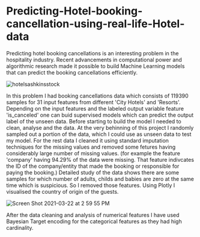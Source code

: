 # Predicting-Hotel-booking-cancellation-using-real-life-Hotel-data

Predicting hotel booking cancellations is an interesting problem in the hospitality industry. Recent advancements in computational power and algorithmic research made it possible to build Machine Learning models that can predict the booking cancellations efficiently. 

![hotelsashkinsstock](https://user-images.githubusercontent.com/70813394/111965184-78ae5180-8b1b-11eb-923d-a52996fd1fed.png)

In this problem I had booking cancellations data which consists of 119390 samples for 31 input features from different 'City Hotels' and 'Resorts'. Depending on the input features and the labeled output variable feature 'is_canceled' one can buid supervised models which can predict the output label of the unseen data. Before starting to build the model I needed to clean, analyse and the data. At the very behinning of this project I randomly sampled out a portion of the data, which I could use as unseen data to test my model. For the rest data I cleaned it using standard imputation techniques for the missing values and removed some fetures having considerably large number of missing values. (for example the feature 'company' having 94.29% of the data were missing. That feature indivcates the ID of the company/entity that made the booking or responsible for paying the booking.) Detailed study of the data shows there are some samples for which number of adults, childs and babies are zero at the same time which is suspicious. So I removed those features. Using Plotly I visualised the country of origin of the guests.

![Screen Shot 2021-03-22 at 2 59 55 PM](https://user-images.githubusercontent.com/70813394/111969196-fb391000-8b1f-11eb-8425-7b05747f994f.png)

After the data cleaning and analysis of numerical features I have used Bayesian Target encoding for the categorical features as they had high cardinality.

